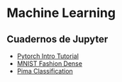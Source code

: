 # Machine Learning
## Cuadernos de Jupyter

- [Pytorch Intro Tutorial](https://colab.research.google.com/drive/17T5y8hBiLW5T0fqso6ZRLbnG1fuAeiTN?authuser=1#scrollTo=SdG7m9uwtdxG)
- [MNIST Fashion Dense](https://drive.google.com/file/d/1wEYndIwy6bJiYlyz2DABQup921BhVQRM/view)
- [Pima Classification](https://colab.research.google.com/drive/1PGe92xMpHUxBoo2zwNuTMkDx1nDl8dhb#scrollTo=GVtdg-UKEEyv)
